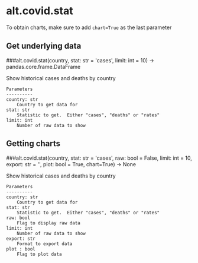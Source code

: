 # alt.covid.stat

To obtain charts, make sure to add `chart=True` as the last parameter

## Get underlying data 
###alt.covid.stat(country, stat: str = 'cases', limit: int = 10) -> pandas.core.frame.DataFrame

Show historical cases and deaths by country

    Parameters
    ----------
    country: str
        Country to get data for
    stat: str
        Statistic to get.  Either "cases", "deaths" or "rates"
    limit: int
        Number of raw data to show

## Getting charts 
###alt.covid.stat(country, stat: str = 'cases', raw: bool = False, limit: int = 10, export: str = '', plot: bool = True, chart=True) -> None

Show historical cases and deaths by country

    Parameters
    ----------
    country: str
        Country to get data for
    stat: str
        Statistic to get.  Either "cases", "deaths" or "rates"
    raw: bool
        Flag to display raw data
    limit: int
        Number of raw data to show
    export: str
        Format to export data
    plot : bool
        Flag to plot data
